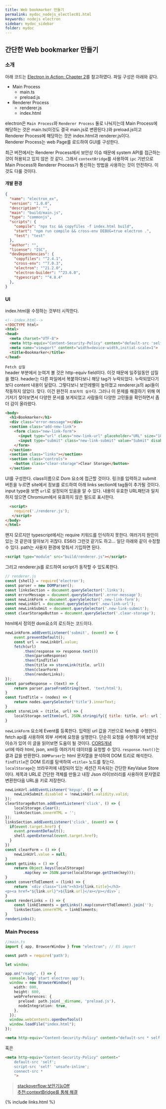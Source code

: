 ```yaml
---
title: Web bookmarker 만들기
permalink: mydoc_nodejs_electlec01.html
keywords: nodejs electron
sidebar: mydoc_sidebar
folder: mydoc
---
```


## 간단한 Web bookmarker 만들기
### 소개
아래 코드는 [Electron in Action: Chapter 2](https://livebook.manning.com/book/electron-in-action/chapter-2/)를 참고하였다.
파일 구성은 아래와 같다.
- Main Process
  - main.ts
  - preload.js
- Renderer Process
  - renderer.js
  - index.html  

electron은 `Main Process`와 `Renderer Process` 둘로 나눠지는데 Main Process에 해당하는 것은 main.ts(이것도 결국 main.js로 변환된다.)와 preload.js이고 Renderer Process에 해당하는 것은 index.html과 renderer.js이다.  
Renderer Process는 web Page를 로드하여 GUI를 구성한다.

최근 버전에서는 Renderer Process에서 보안상 이슈 때문에 system API를 접근하는 것이 허용되고 있지 않은 것 같다. 그래서 `contextBridge`를 사용하여 `ipc` 기반으로 Main Process와 Renderer Process가 통신하는 방법을 사용하는 것이 안전하다. 이것도 다룰 것이다.  

#### 개발 환경

```json
{
  "name": "electron_ex",
  "version": "1.0.0",
  "description": "",
  "main": "build/main.js",
  "type": "commonjs",
  "scripts": {
    "compile": "npx tsc && copyfiles -f index.html build",
    "start": "npm run compile && cross-env DEBUG=true electron .",
    "test": "test"
  },
  "author": "",
  "license": "ISC",
  "devDependencies": {
    "copyfiles": "^2.4.1",
    "cross-env": "^7.0.3",
    "electron": "^21.2.0",
    "electron-builder": "^23.6.0",
    "typescript": "^4.8.4"
  },
}
```

### UI
index.html을 수정하는 것부터 시작한다.
```html
<!--index.html-->
<!DOCTYPE html>
<html>
<head>
  <meta charset="UTF-8">
  <meta http-equiv="Content-Security-Policy" content="default-src 'self'; script-src 'self' 'unsafe-inline';connect-src *">
  <meta name="viewport" content="width=device-width,initial-scale=1">
  <title>Bookmarker</title>
</head>
```
`Fetch 삽질`  
header 부분에서 눈여겨 볼 것은 http-equiv field이다. 이것 때문에 일주일동안 삽질을 했다. header는 다른 파일에서 복붙하다보니 해당 tag가 누락되었다. 누락되었다기보다 content 내용이 달랐다. 그렇다보니 보안레벨이 높아졌고 renderer.js의 api들이 작동하지 않았다. 맞다. 이건 완전히 `초보자의 실수`다. 그러나 이 문제를 해결하기 위해 여기저기 찾아보면서 다양한 문서를 보게되었고 사람들의 다양한 고민들을 확인하면서 좀 더 감이 올라왔다.

```html
<body>
  <h1>Bookmarker</h1>
  <div class="error-message"></div>
  <section class="add-new-link">
    <form class="new-link-form">
      <input type="url" class="new-link-url" placeholder="URL" size="100" required>
      <input type="submit" class="new-link-submit" value="Submit" disabled>
    </form>
  </section>
  <section class="links"></section>
  <section class="controls">
    <button class="clear-storage">Clear Storage</button>
  </section>
```
UI를 구성한다. class이름으로 Dom 요소에 접근할 것이다. 링크를 입력하고 submit 버튼을 누르면 site에서 정보를 로드하여 아래 links section에 tag들이 추가될 것이다.  
input type을 보면 `url`로 설정되어 있음을 알 수 있다. 내용이 유효한 URL패턴과 일치하지 않으면 Chromium에서 유효하지 않은 필드로 표시한다. 

```html
  <script>
    require('./renderer.js');
   </script>
</body>
</html>
```

왠지 모르지만 typescript에서는 require 키워드를 인식하지 못한다. 여러가지 원인이 있는 것 같은데 알아보기 귀찮다. ES6라 그런것 같기도 하고... 일단 아래와 같이 수정할 수 있다. path는 사용자 환경에 맞춰서 기입하면 된다. 
```html
<script type="module" src="build/renderer.js"></script>
```

그리고 renderer.js를 로드하여 script가 동작할 수 있도록한다. 

```js
// renderer.js
const {shell} = require('electron');
const parser = new DOMParser();
const linksSection = document.querySelector('.links');
const errorMessage = document.querySelector('.error-message');
const newLinkForm = document.querySelector('.new-link-form');
const newLinkUrl = document.querySelector('.new-link-url');
const newLinkSubmit = document.querySelector('.new-link-submit');
const clearStorageButton = document.querySelector('.clear-storage');
```
html에서 정의한 dom요소의 로드하는 코드이다. 

```js
newLinkForm.addEventListener('submit', (event) => {
    event.preventDefault();
    const url = newLinkUrl.value;
    fetch(url)
        .then(response => response.text())
        .then(parseResponse)
        .then(findTitle)
        .then(title => storeLink(title, url))
        .then(clearForm)
        .then(renderLinks);
});
const parseResponse = (text) => {
    return parser.parseFromString(text, 'text/html');
}
const findTitle = (nodes) => {
    return nodes.querySelector('title').innerText;
}
const storeLink = (title, url) => {
    localStorage.setItem(url, JSON.stringify({ title: title, url: url }));
}
```
`newLinkForm` 요소에 Event를 등록한다. 입력된 url 값을 기반으로 fetch를 수행한다. fetch api를 사용하여 외부 서버에 요청을 실행한다. 단순히 요청을 수행하기에 보안상 이슈가 있어 이 글을 읽어보면 도움이 될 것이다. [CORS개념](https://inpa.tistory.com/entry/WEB-%F0%9F%93%9A-CORS-%F0%9F%92%AF-%EC%A0%95%EB%A6%AC-%ED%95%B4%EA%B2%B0-%EB%B0%A9%EB%B2%95-%F0%9F%91%8F)  
url에 따라 html, json, xml등 여러가지 데이터를 요청할 수 있다. `response.text()`는 결과 값을 반환한다. `DOMParser`는 html 문자열을 분석하여 DOM 트리로 해석한다. `findTitle`은 DOM 트리를 탐색하여 `<title>` 노드를 찾는다.  
`localStorage`는 브라우저에 내장되어 있는 세션간 지속되는 간단한 KeyValue Store이다. 제목과 URL로 간단한 객체를 만들고 내장 Json 라이브러리를 사용하여 문자열로 변환한다음 URL을 키로 저장한다.

```js
newLinkUrl.addEventListener('keyup', () => {
    newLinkSubmit.disabled = !newLinkUrl.validity.valid;
});
clearStorageButton.addEventListener('click', () => {
    localStorage.clear();
    linksSection.innerHTML = '';
});
linksSection.addEventListener('click', (event) => {
  if(event.target.href) {
    event.preventDefault();
    shell.openExternal(event.target.href);
  }
})
const clearForm = () => {
    newLinkUrl.value = null;
}
const getLinks = () => {
    return Object.keys(localStorage)
        .map(key => JSON.parse(localStorage.getItem(key)));
}
const convertToElement = (link) => {
    return `<div class="link"><h3>${link.title}</h3>
<p><a href="${link.url}">${link.url}</a></p></div>`;
}
const renderLinks = () => {
    const linkElements = getLinks().map(convertToElement).join('');
    linksSection.innerHTML = linkElements;
}
renderLinks();
```


### Main Process
```typescript
//main.ts
import { app, BrowserWindow } from "electron"; // ES import 

const path = require('path');

let window;

app.on("ready", () => {
  console.log('start electron app');
  window = new BrowserWindow({
    width: 800,
    height: 600,
    webPreferences: {
      preload: path.join(__dirname, 'preload.js'),
      nodeIntegration: true,
    },
  });
  window.webContents.openDevTools()
  window.loadFile("index.html");
});
```

```html
<meta http-equiv="Content-Security-Policy" content="default-src * self blob: data: gap:; style-src * self 'unsafe-inline' blob: data: gap:; script-src * 'self' 'unsafe-eval' 'unsafe-inline' blob: data: gap:; object-src * 'self' blob: data: gap:; img-src * self 'unsafe-inline' blob: data: gap:; connect-src self * 'unsafe-inline' blob: data: gap:; frame-src * self blob: data: gap:;">
```
혹은
```html
<meta http-equiv="Content-Security-Policy" content="
    default-src 'self';
    script-src 'self' 'unsafe-inline';
    connect-src *
    ">
```
> [stackoverflow:보안기능Off](https://stackoverflow.com/questions/31211359/refused-to-load-the-script-because-it-violates-the-following-content-security-po)  
> [추천:contextBridge를 통해 해결](https://github.com/electron-react-boilerplate/electron-react-boilerplate/issues/2957)

{% include links.html %}


